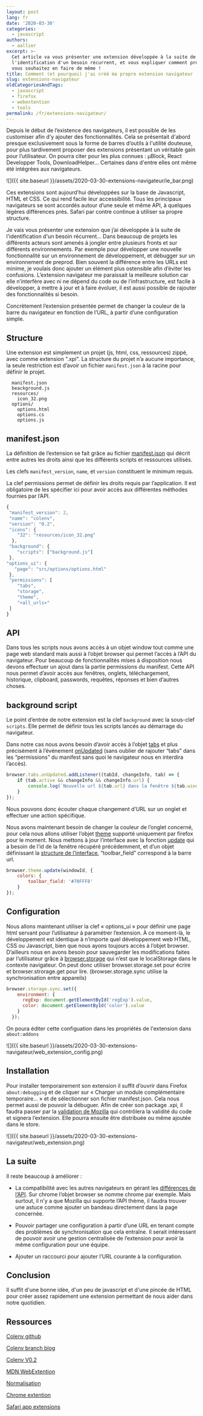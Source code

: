```yaml
---
layout: post
lang: fr
date: '2020-03-30'
categories:
  - javascript
authors:
  - aallier
excerpt: >-
  Cet article va vous présenter une extension développée à la suite de
  l'identification d'un besoin récurrent, et vous expliquer comment procéder si
  vous souhaitez en faire de même !
title: Comment (et pourquoi) j'ai créé ma propre extension navigateur
slug: extensions-navigateur
oldCategoriesAndTags:
  - javascript
  - firefox
  - webextention
  - tools
permalink: /fr/extensions-navigateur/
---
```


Depuis le début de l’existence des navigateurs, il est possible de les customiser afin d’y ajouter des fonctionnalités. Cela se présentait d'abord presque exclusivement sous la forme de barres d’outils à l'utilité douteuse, pour plus tardivement proposer des extensions présentant un véritable gain pour l’utilisateur. On pourra citer pour les plus connues : µBlock, React Developper Tools, DownloadHelper... Certaines dans d'entre elles ont même été intégrées aux navigateurs.

![]({{ site.baseurl }}/assets/2020-03-30-extensions-navigateur/ie_bar.png)

Ces extensions sont aujourd’hui développées sur la base de Javascript, HTML et CSS. Ce qui rend facile leur accessibilité.
Tous les principaux navigateurs se sont accordés autour d’une seule et même API, à quelques légères différences près. Safari par contre continue à utiliser sa propre structure.

Je vais vous présenter une extension que j’ai développée à la suite de l'identification d'un besoin récurrent...
Dans beaucoup de projets les différents acteurs sont amenés à jongler entre plusieurs fronts et sur différents environnements. Par exemple pour développer une nouvelle fonctionnalité sur un environnement de développement, et débugger sur un environnement de preprod.
Bien souvent la différence entre les URLs est minime, je voulais donc ajouter un élément plus ostensible afin d’éviter les confusions. L’extension navigateur me paraissait la meilleure solution car elle n’interfère avec ni ne dépend du code ou de l’infrastructure, est facile à développer, à mettre à jour et à faire évoluer, il est aussi possible de rajouter des fonctionnalités si besoin.

Concrètement l’extension présentée permet de changer la couleur de la barre du navigateur en fonction de l’URL, à partir d’une configuration simple.

## Structure

Une extension est simplement un projet (js, html, css, ressources) zippé, avec comme extension ".xpi". La structure du projet n’a aucune importance, la seule restriction est d’avoir un fichier `manifest.json` à la racine pour définir le projet.

```
  manifest.json
  beackground.js
  resources/
    icon_32.png
  options/
    options.html
    options.cs
    options.js
```

## manifest.json
La définition de l’extension se fait grâce au fichier [manifest.json](https://developer.mozilla.org/fr/docs/Mozilla/Add-ons/WebExtensions/manifest.json) qui décrit entre autres les droits ainsi que les différents scripts et ressources utilisés.

Les clefs `manifest_version`, `name`, et `version` constituent le minimum requis.

La clef permissions permet de définir les droits requis par l’application. Il est obligatoire de les spécifier ici pour avoir accès aux différentes méthodes fournies par l’API.
```javascript
{
 "manifest_version": 2,
 "name": "colenv",
 "version": "0.2",
 "icons": {
    "32": "resources/icon_32.png"
  },
 "background": {
    "scripts": ["background.js"]
 },
"options_ui": {
   "page": "src/options/options.html"
 },
 "permissions": [
    "tabs",
    "storage",
    "theme",
    "<all_urls>"
 ]
}
```
## API
Dans tous les scripts nous avons accès à un objet window tout comme une page web standard mais aussi à l’objet browser qui permet l’accès à l’API du navigateur.
Pour beaucoup de fonctionnalités mises à disposition nous devons effectuer un ajout dans la partie permissions du manifest.
Cette API nous permet d’avoir accès aux fenêtres, onglets, téléchargement, historique, clipboard, passwords, requêtes, réponses et bien d’autres choses.

## background script
Le point d’entrée de notre extension est la clef `background` avec la sous-clef `scripts`. Elle permet de définir tous les scripts lancés au démarrage du navigateur.

Dans notre cas nous avons besoin d’avoir accès à l’objet [tabs](https://developer.mozilla.org/fr/docs/Mozilla/Add-ons/WebExtensions/API/tabs) et plus précisément à l’événement [onUpdated](https://developer.mozilla.org/fr/docs/Mozilla/Add-ons/WebExtensions/API/theme/onUpdated) (sans oublier de rajouter “tabs” dans les “permissions” du manifest sans quoi le navigateur nous en interdira l’accès).
```javascript
browser.tabs.onUpdated.addListener((tabId, changeInfo, tab) => {
	if (tab.active && changeInfo && changeInfo.url) {
		console.log(`Nouvelle url ${tab.url} dans la fenêtre ${tab.windowId}`)
	}
});
```
Nous pouvons donc écouter chaque changement d’URL sur un onglet et effectuer une action spécifique.

Nous avons maintenant besoin de changer la couleur de l’onglet concerné, pour cela nous allons utiliser l’objet [theme](https://developer.mozilla.org/fr/docs/Mozilla/Add-ons/WebExtensions/API/theme) supporté uniquement par firefox pour le moment.
Nous mettons à jour l’interface avec la fonction [update](https://developer.mozilla.org/fr/docs/Mozilla/Add-ons/WebExtensions/API/theme/update) qui a besoin de l’id de la fenêtre récupéré précédemment, et d’un objet définissant la [structure de l’interface](https://developer.mozilla.org/fr/docs/Mozilla/Add-ons/WebExtensions/manifest.json/theme), “toolbar_field” correspond à la barre url.
```javascript
browser.theme.update(windowId, {
	colors: {
   		toolbar_field: '#70FFF8'
	}
});
```

## Configuration
Nous allons maintenant utiliser la clef « options_ui » pour définir une page html servant pour l’utilisateur à paramétrer l’extension.
À ce moment-là, le développement est identique à n’importe quel développement web HTML, CSS ou Javascript, bien que nous ayons toujours accès à l’objet browser.
D’ailleurs nous en avons besoin pour sauvegarder les modifications faites par l’utilisateur grâce à [browser.storage](https://developer.mozilla.org/fr/docs/Mozilla/Add-ons/WebExtensions/API/storage) qui n’est que le localStorage dans le contexte navigateur.
On peut donc utiliser browser.storage.set pour écrire et browser.strorage.get pour lire. (browser.storage.sync utilise la synchronisation entre appareils)

```javascript
browser.storage.sync.set({
    environment: {
      regExp: document.getElementById('regExp').value,
      color: document.getElementById('color').value
    }
  });
```
On poura éditer cette configuation dans les propriétés de l'extension dans `about:addons`

![]({{ site.baseurl }}/assets/2020-03-30-extensions-navigateur/web_extension_config.png)

## Installation
Pour installer temporairement son extension il suffit d’ouvrir dans Firefox `about:debugging` et de cliquer sur « Charger un module complémentaire temporaire… » et de sélectionner son fichier manifest.json. Cela nous permet aussi de pouvoir la débuguer.
Afin de créer son package .xpi, il faudra passer par la [validation de Mozilla](https://extensionworkshop.com/documentation/publish/submitting-an-add-on/) qui contrôlera la validité du code et signera l’extension. Elle pourra ensuite être distribuée ou même ajoutée dans le store.

![]({{ site.baseurl }}/assets/2020-03-30-extensions-navigateur/web_extension.png)

## La suite
Il reste beaucoup à améliorer :

- La compatibilité avec les autres navigateurs en gérant les [différences de l’API](https://developer.mozilla.org/fr/docs/Mozilla/Add-ons/WebExtensions/construction_extension_cross_browser). Sur chrome l’objet browser se nomme chrome par exemple.
Mais surtout, il n’y a que Mozilla qui supporte l’API thème, il faudra trouver une astuce comme ajouter un bandeau directement dans la page concernée.

- Pouvoir partager une configuration à partir d’une URL en tenant compte des problèmes de synchronisation que cela entraîne. Il serait intéressant de pouvoir avoir une gestion centralisée de l’extension pour avoir la même configuration pour une équipe.

- Ajouter un raccourci pour ajouter l’URL courante à la configuration.

## Conclusion
Il suffit d'une bonne idée, d'un peu de javascript et d'une pincée de HTML pour créer assez rapidement une extension permettant de nous aider dans notre quotidien.

##  Ressources
[Colenv github](https://developer.mozilla.org/fr/docs/Mozilla/Add-ons/WebExtensions)

[Colenv branch blog](https://github.com/Ghau/colenv/tree/blog)

[Colenv V0.2](https://github.com/Ghau/colenv/releases/download/V0.2/colenv-0.2-fx-signed.xpi)

[MDN WebExtention](https://developer.mozilla.org/fr/docs/Mozilla/Add-ons/WebExtensions)

[Normalisation](https://browserext.github.io/browserext)

[Chrome extention](https://developer.chrome.com/extensions)

[Safari app extensions](https://developer.apple.com/documentation/safariservices/safari_app_extensions)

